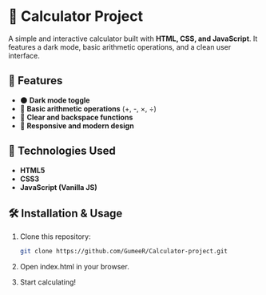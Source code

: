 # 🧮 Calculator Project

A simple and interactive calculator built with **HTML, CSS, and JavaScript**. It features a dark mode, basic arithmetic operations, and a clean user interface.  

## 🚀 Features

- 🌑 **Dark mode toggle**  
- 🔢 **Basic arithmetic operations** (+, -, ×, ÷)  
- 🧹 **Clear and backspace functions**  
- 🎨 **Responsive and modern design**  

## 📂 Technologies Used

- **HTML5**  
- **CSS3**  
- **JavaScript (Vanilla JS)**  

## 🛠 Installation & Usage

1. Clone this repository:  
   ```sh
   git clone https://github.com/GumeeR/Calculator-project.git

2. Open index.html in your browser.
   
3. Start calculating!
